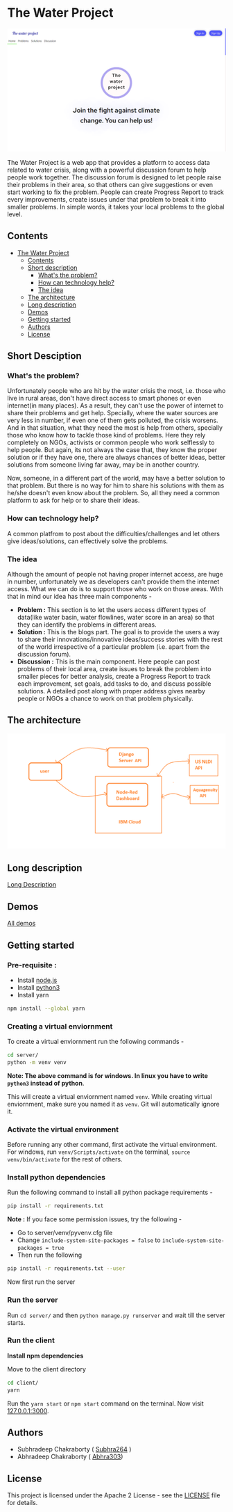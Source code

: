 # The Water Project

![The water project](/assets/the-water-project-screenshot.png)

The Water Project is a web app that provides a platform to access data related to water crisis, along with a powerful discussion forum to help people work together. The discussion forum is designed to let people raise their problems in their area, so that others can give suggestions or even start working to fix the problem. People can create Progress Report to track every improvements, create issues under that problem to break it into smaller problems. In simple words, it takes your local problems to the global level.

## Contents

- [The Water Project](#the-water-project)
  - [Contents](#contents)
  - [Short description](#short-description)
    - [What's the problem?](#whats-the-problem)
    - [How can technology help?](#how-can-technology-help)
    - [The idea](#the-idea)
    <!-- - [Demo video](#demo-video) -->
  - [The architecture](#the-architecture)
  - [Long description](#long-description)
  - [Demos](#demos)
  - [Getting started](#getting-started)
  - [Authors](#authors)
  - [License](#license)

## Short Desciption

### What's the problem?

Unfortunately people who are hit by the water crisis the most, i.e. those who live in rural areas, don't have direct access to smart phones or even internet(in many places). As a result, they can't use the power of internet to share their problems and get help. Specially, where the water sources are very less in number, if even one of them gets polluted, the crisis worsens. And in that situation, what they need the most is help from others, specially those who know how to tackle those kind of problems. Here they rely completely on NGOs, activists or common people who work selflessly to help people. But again, its not always the case that, they know the proper solution or if they have one, there are always chances of better ideas, better solutions from someone living far away, may be in another country.

Now, someone, in a different part of the world, may have a better solution to that problem. But there is no way for him to share his solutions with them as he/she doesn't even know about the problem. So, all they need a common platform to ask for help or to share their ideas.

### How can technology help?

A common platfrom to post about the difficulties/challenges and let others give ideas/solutions, can effectively solve the problems.

### The idea

Although the amount of people not having proper internet access, are huge in number, unfortunately we as developers can't provide them the internet access. What we can do is to support those who work on those areas. With that in mind our idea has three main components -

- **Problem :** This section is to let the users access different types of data(like water basin, water flowlines, water score in an area) so that they can identify the problems in different areas.
- **Solution :** This is the blogs part. The goal is to provide the users a way to share their innovations/innovative ideas/success stories with the rest of the world irrespective of a particular problem (i.e. apart from the discussion forum).
- **Discussion :** This is the main component. Here people can post problems of their local area, create issues to break the problem into smaller pieces for better analysis, create a Progress Report to track each improvement, set goals, add tasks to do, and discuss possible solutions. A detailed post along with proper address gives nearby people or NGOs a chance to work on that problem physically.

<!-- ## Demo Video -->
<!-- TODO -->

## The architecture

![Architecture](./docs/the-water-project-architecture.png)

## Long description

[Long Description](./docs/DESCRIPTION.md)

## Demos

[All demos](./docs/DEMOS.md)

## Getting started

### Pre-requisite :

- Install [node.js](https://nodejs.org/en/)
- Install [python3](https://www.python.org/downloads/)
- Install yarn

```bash
npm install --global yarn
```

### Creating a virtual enviornment

To create a virtual enviornment run the following commands -

```bash
cd server/
python -m venv venv
```

**Note: The above command is for windows. In linux you have to write `python3` instead of python**.

This will create a virtual enviornment named `venv`. While creating virtual enviornment, make sure you named it as `venv`. Git will automatically ignore it.

### Activate the virtual environment

Before running any other command, first activate the virtual environment. For windows, run `venv/Scripts/activate` on the terminal, `source venv/bin/activate` for the rest of others.

### Install python dependencies

Run the following command to install all python package requirements -

```bash
pip install -r requirements.txt
```

**Note :** If you face some permission issues, try the following -

- Go to server/venv/pyvenv.cfg file
- Change `include-system-site-packages = false` to `include-system-site-packages = true`
- Then run the following

```bash
pip install -r requirements.txt --user
```

Now first run the server

### Run the server

Run `cd server/` and then `python manage.py runserver` and wait till the server starts.

### Run the client

**Install npm dependencies**

Move to the client directory

```bash
cd client/
yarn
```

Run the `yarn start` or `npm start` command on the terminal. Now visit [127.0.0.1:3000](127.0.0.1:3000).

## Authors

- Subhradeep Chakraborty ( [Subhra264](https://github.com/Subhra264) )
- Abhradeep Chakraborty ( [Abhra303](https://github.com/Abhra303))

## License

This project is licensed under the Apache 2 License - see the [LICENSE](./LICENSE) file for details.
